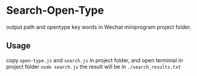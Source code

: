 # Search-Open-Type
output path and opentype key words in Wechat miniprogram project folder.

## Usage
copy `open-type.js` and `search.js` in project folder, and open terminial in project folder
```node search.js```
the result will be in `./search_results.txt`
